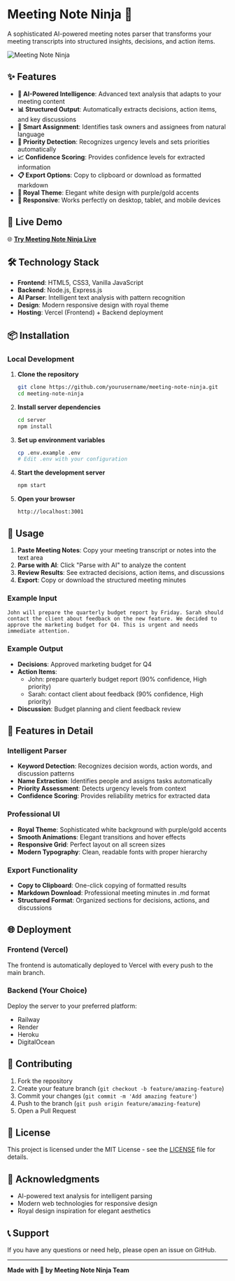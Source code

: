 # Meeting Note Ninja 👑

A sophisticated AI-powered meeting notes parser that transforms your meeting transcripts into structured insights, decisions, and action items.

![Meeting Note Ninja](https://img.shields.io/badge/Meeting-Note%20Ninja-royal?style=for-the-badge&logo=crown)

## ✨ Features

- **🧠 AI-Powered Intelligence**: Advanced text analysis that adapts to your meeting content
- **📊 Structured Output**: Automatically extracts decisions, action items, and key discussions
- **👥 Smart Assignment**: Identifies task owners and assignees from natural language
- **🎯 Priority Detection**: Recognizes urgency levels and sets priorities automatically
- **📈 Confidence Scoring**: Provides confidence levels for extracted information
- **📋 Export Options**: Copy to clipboard or download as formatted markdown
- **🎨 Royal Theme**: Elegant white design with purple/gold accents
- **📱 Responsive**: Works perfectly on desktop, tablet, and mobile devices

## 🚀 Live Demo

🌐 **[Try Meeting Note Ninja Live](https://your-vercel-app.vercel.app)**

## 🛠️ Technology Stack

- **Frontend**: HTML5, CSS3, Vanilla JavaScript
- **Backend**: Node.js, Express.js
- **AI Parser**: Intelligent text analysis with pattern recognition
- **Design**: Modern responsive design with royal theme
- **Hosting**: Vercel (Frontend) + Backend deployment

## 📦 Installation

### Local Development

1. **Clone the repository**
   ```bash
   git clone https://github.com/yourusername/meeting-note-ninja.git
   cd meeting-note-ninja
   ```

2. **Install server dependencies**
   ```bash
   cd server
   npm install
   ```

3. **Set up environment variables**
   ```bash
   cp .env.example .env
   # Edit .env with your configuration
   ```

4. **Start the development server**
   ```bash
   npm start
   ```

5. **Open your browser**
   ```
   http://localhost:3001
   ```

## 🎯 Usage

1. **Paste Meeting Notes**: Copy your meeting transcript or notes into the text area
2. **Parse with AI**: Click "Parse with AI" to analyze the content
3. **Review Results**: See extracted decisions, action items, and discussions
4. **Export**: Copy or download the structured meeting minutes

### Example Input
```
John will prepare the quarterly budget report by Friday. Sarah should contact the client about feedback on the new feature. We decided to approve the marketing budget for Q4. This is urgent and needs immediate attention.
```

### Example Output
- **Decisions**: Approved marketing budget for Q4
- **Action Items**: 
  - John: prepare quarterly budget report (90% confidence, High priority)
  - Sarah: contact client about feedback (90% confidence, High priority)
- **Discussion**: Budget planning and client feedback review

## 🎨 Features in Detail

### Intelligent Parser
- **Keyword Detection**: Recognizes decision words, action words, and discussion patterns
- **Name Extraction**: Identifies people and assigns tasks automatically
- **Priority Assessment**: Detects urgency levels from context
- **Confidence Scoring**: Provides reliability metrics for extracted data

### Professional UI
- **Royal Theme**: Sophisticated white background with purple/gold accents
- **Smooth Animations**: Elegant transitions and hover effects
- **Responsive Grid**: Perfect layout on all screen sizes
- **Modern Typography**: Clean, readable fonts with proper hierarchy

### Export Functionality
- **Copy to Clipboard**: One-click copying of formatted results
- **Markdown Download**: Professional meeting minutes in .md format
- **Structured Format**: Organized sections for decisions, actions, and discussions

## 🌐 Deployment

### Frontend (Vercel)
The frontend is automatically deployed to Vercel with every push to the main branch.

### Backend (Your Choice)
Deploy the server to your preferred platform:
- Railway
- Render
- Heroku
- DigitalOcean

## 🤝 Contributing

1. Fork the repository
2. Create your feature branch (`git checkout -b feature/amazing-feature`)
3. Commit your changes (`git commit -m 'Add amazing feature'`)
4. Push to the branch (`git push origin feature/amazing-feature`)
5. Open a Pull Request

## 📄 License

This project is licensed under the MIT License - see the [LICENSE](LICENSE) file for details.

## 🙏 Acknowledgments

- AI-powered text analysis for intelligent parsing
- Modern web technologies for responsive design
- Royal design inspiration for elegant aesthetics

## 📞 Support

If you have any questions or need help, please open an issue on GitHub.

---

**Made with 💜 by Meeting Note Ninja Team**
